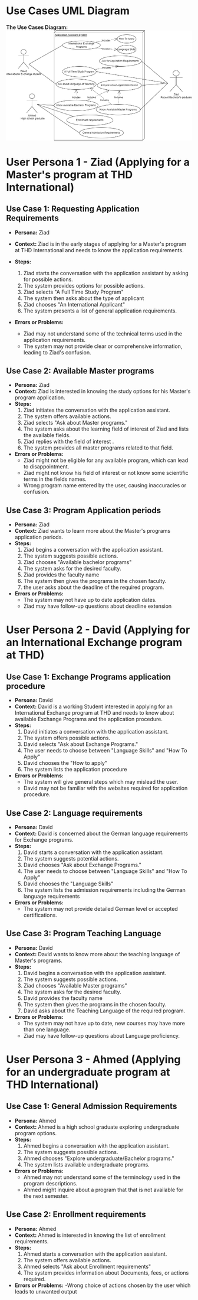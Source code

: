 # Use Cases UML Diagram 

**The Use Cases Diagram:**
![Alt Text](https://github.com/AbdelrahmanMohamed54/RASA-Assistant-System/blob/main/Wiki/use%20cases.png)

# User Persona 1 - Ziad (Applying for a Master's program at THD International)

## Use Case 1: Requesting Application Requirements
- **Persona:** Ziad
- **Context:** Ziad is in the early stages of applying for a Master's program at THD International and needs to know the application requirements.
- **Steps:**
   1. Ziad starts the conversation with the application assistant by asking for possible actions.
   2. The system provides options for possible actions.
   3. Ziad selects "A Full Time Study Program"
   3. The system then asks about the type of applicant
   3. Ziad chooses "An International Applicant"
   4. The system presents a list of general application requirements.
   
- **Errors or Problems:**
   - Ziad may not understand some of the technical terms used in the application requirements.
   - The system may not provide clear or comprehensive information, leading to Ziad's confusion.

## Use Case 2: Available Master programs
- **Persona:** Ziad
- **Context:** Ziad is interested in knowing the study options for his Master's program application.
- **Steps:**
   1. Ziad initiates the conversation with the application assistant.
   2. The system offers available actions.
   3. Ziad selects "Ask about Master programs."
   4. The system asks about the learning field of interest of Ziad and lists the available fields.
   5. Ziad replies with the field of interest .
   6. The system provides all master programs related to that field.
- **Errors or Problems:**
   - Ziad might not be eligible for any available program, which can lead to disappointment.
   - Ziad might not know his field of interest or not know some scientific terms in the fields names.
   - Wrong program name entered by the user, causing inaccuracies or confusion.

## Use Case 3: Program Application periods
- **Persona:** Ziad
- **Context:** Ziad wants to learn more about the Master's programs application periods.
- **Steps:**
   1. Ziad begins a conversation with the application assistant.
   2. The system suggests possible actions.
   3. Ziad chooses "Available bachelor programs"
   4. The system asks for the desired faculty.
   5. Ziad provides the faculty name
   6. The system then gives the programs in the chosen faculty.
   7. the user asks about the deadline of the required program.
- **Errors or Problems:**
   - The system may not have up to date application dates.
   - Ziad may have follow-up questions about deadline extension

# User Persona 2 - David (Applying for an International Exchange program at THD)

## Use Case 1: Exchange Programs application procedure
- **Persona:** David
- **Context:** David is a working Student interested in applying for an International Exchange program at THD and needs to know about available Exchange Programs and the application procedure.
- **Steps:**
   1. David initiates a conversation with the application assistant.
   2. The system offers possible actions.
   3. David selects "Ask about Exchange Programs."
   4. The user needs to choose between "Language Skills" and "How To Apply"
   5. David chooses the "How to apply"
   6. The system lists the application procedure
- **Errors or Problems:**
   - The system will give general steps which may mislead the user.
   - David may not be familiar with the websites required for application procedure.

## Use Case 2: Language requirements 
- **Persona:** David
- **Context:** David is concerned about the German language requirements for Exchange programs.
- **Steps:**
   1. David starts a conversation with the application assistant.
   2. The system suggests potential actions.
   3. David chooses "Ask about Exchange Programs."
   4. The user needs to choose between "Language Skills" and "How To Apply"
   5. David chooses the "Language Skills"
   6. The system lists the admission requirements including the German language requirements
- **Errors or Problems:**
   - The system may not provide detailed German level or accepted certifications.

## Use Case 3: Program Teaching Language
- **Persona:** David
- **Context:** David wants to know more about the teaching language of Master's programs.
- **Steps:**
   1. David begins a conversation with the application assistant.
   2. The system suggests possible actions.
   3. Ziad chooses "Available Master programs"
   4. The system asks for the desired faculty.
   5. David provides the faculty name
   6. The system then gives the programs in the chosen faculty.
   7. David asks about the Teaching Language of the required program.
- **Errors or Problems:**
   - The system may not have up to date, new courses may have more than one language.
   - Ziad may have follow-up questions about Language proficiency.


# User Persona 3 - Ahmed (Applying for an undergraduate program at THD International)

## Use Case 1: General Admission Requirements
- **Persona:** Ahmed
- **Context:** Ahmed is a high school graduate exploring undergraduate program options.
- **Steps:**
   1. Ahmed begins a conversation with the application assistant.
   2. The system suggests possible actions.
   3. Ahmed chooses "Explore undergraduate/Bachelor programs."
   4. The system lists available undergraduate programs.
- **Errors or Problems:**
   - Ahmed may not understand some of the terminology used in the program descriptions.
   - Ahmed might inquire about a program that that is not available for the next semester.

## Use Case 2: Enrollment requirements
- **Persona:** Ahmed
- **Context:** Ahmed is interested in knowing the list of enrollment requirements.
- **Steps:**
   1. Ahmed starts a conversation with the application assistant.
   2. The system offers available actions.
   3. Ahmed selects "Ask about Enrollment requirements"
   4. The system provides information about Documents, fees, or actions required.
- **Errors or Problems:**
   -Wrong choice of actions chosen by the user which leads to unwanted output
